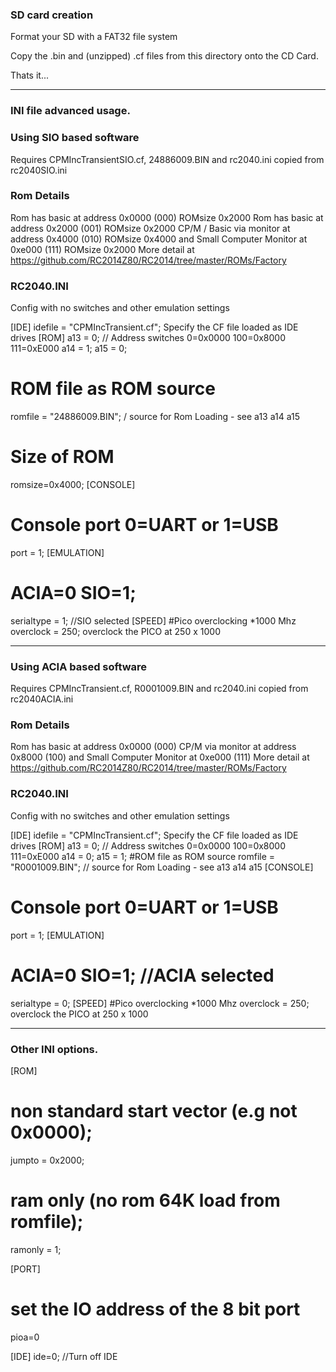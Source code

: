 ### SD card creation

Format your SD with a FAT32 file system

Copy the .bin and (unzipped) .cf files from this directory onto the CD Card.

Thats it... 


_______________________________________________________________________________________________________

### INI file advanced usage.


### Using SIO based software

Requires CPMIncTransientSIO.cf, 24886009.BIN and rc2040.ini copied from rc2040SIO.ini

### Rom Details
Rom has basic at address 0x0000 (000) ROMsize 0x2000
Rom has basic at address 0x2000 (001) ROMsize 0x2000
CP/M / Basic via monitor at address 0x4000 (010) ROMsize 0x4000
and Small Computer Monitor at 0xe000 (111) ROMsize 0x2000
More detail at https://github.com/RC2014Z80/RC2014/tree/master/ROMs/Factory

### RC2040.INI
Config with no switches and other emulation settings

[IDE]
idefile = "CPMIncTransient.cf"; Specify the CF file loaded as IDE drives
[ROM]
a13 = 0; // Address switches 0=0x0000 100=0x8000 111=0xE000
a14 = 1;
a15 = 0;
# ROM file as ROM source
romfile = "24886009.BIN"; / source for Rom Loading - see a13 a14 a15
# Size of ROM
romsize=0x4000;
[CONSOLE]
# Console port 0=UART or 1=USB
port = 1;
[EMULATION]
# ACIA=0 SIO=1;
serialtype = 1; //SIO selected
[SPEED]
#Pico overclocking *1000 Mhz
overclock = 250; overclock the PICO at 250 x 1000

_______________________________________________________________________________________________________


### Using ACIA based software

Requires CPMIncTransient.cf, R0001009.BIN and rc2040.ini copied from rc2040ACIA.ini

### Rom Details
Rom has basic at address 0x0000 (000)
CP/M via monitor at address 0x8000 (100)
and Small Computer Monitor at 0xe000 (111)
More detail at https://github.com/RC2014Z80/RC2014/tree/master/ROMs/Factory

### RC2040.INI
Config with no switches and other emulation settings

[IDE]
idefile = "CPMIncTransient.cf"; Specify the CF file loaded as IDE drives
[ROM]
a13 = 0; // Address switches 0=0x0000 100=0x8000 111=0xE000
a14 = 0;
a15 = 1;
#ROM file as ROM source
romfile = "R0001009.BIN"; // source for Rom Loading - see a13 a14 a15
[CONSOLE]
# Console port 0=UART or 1=USB
port = 1;
[EMULATION]
# ACIA=0 SIO=1; //ACIA selected
serialtype = 0;
[SPEED]
#Pico overclocking *1000 Mhz
overclock = 250; overclock the PICO at 250 x 1000

_______________________________________________________________________________________________________

### Other INI options. 
[ROM]
# non standard start vector (e.g not 0x0000);
jumpto = 0x2000;
# ram only (no rom 64K load from romfile);
ramonly = 1;

[PORT]
# set the IO address of the 8 bit port
pioa=0

[IDE]
ide=0; //Turn off IDE


